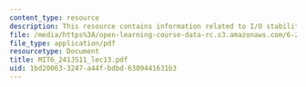 ```yaml
---
content_type: resource
description: This resource contains information related to I/O stability.
file: /media/https%3A/open-learning-course-data-rc.s3.amazonaws.com/6-241j-dynamic-systems-and-control-spring-2011/1bd200633247a44fbdbd6309441631b3_MIT6_241JS11_lec13.pdf
file_type: application/pdf
resourcetype: Document
title: MIT6_241JS11_lec13.pdf
uid: 1bd20063-3247-a44f-bdbd-6309441631b3
---
```


